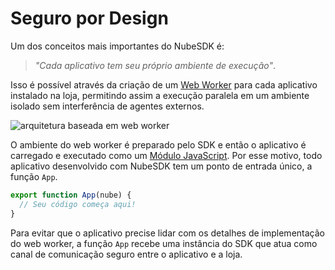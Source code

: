 # Seguro por Design

Um dos conceitos mais importantes do NubeSDK é:

> _"Cada aplicativo tem seu próprio ambiente de execução"_.

Isso é possível através da criação de um [Web Worker](https://developer.mozilla.org/en-US/docs/Web/API/Web_Workers_API) para cada aplicativo instalado na loja, permitindo assim a execução paralela em um ambiente isolado sem interferência de agentes externos.

![arquitetura baseada em web worker](/images/worker-arch.svg)

O ambiente do web worker é preparado pelo SDK e então o aplicativo é carregado e executado como um [Módulo JavaScript](https://developer.mozilla.org/en-US/docs/Web/JavaScript/Guide/Modules). Por esse motivo, todo aplicativo desenvolvido com NubeSDK tem um ponto de entrada único, a função `App`.

```javascript
export function App(nube) {
  // Seu código começa aqui!
}
```

Para evitar que o aplicativo precise lidar com os detalhes de implementação do web worker, a função `App` recebe uma instância do SDK que atua como canal de comunicação seguro entre o aplicativo e a loja.

